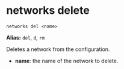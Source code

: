 # **networks delete**

`networks del <name>`

**Alias:** `del`, `d`, `rm`

Deletes a network from the configuration.

- **name**: the name of the network to delete.
